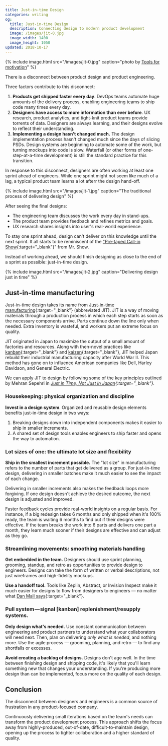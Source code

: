 ```yaml
---
title: Just-in-time Design
categories: writing
og:
  title: Just-in-time Design
  description: Connecting design to modern product development
  image: /images/jit-0.jpg
  image_width: 1400 
  image_height: 1050
updated: 2018-10-17
---
```


{% include image.html src="/images/jit-0.jpg" caption="photo by <a href='https://unsplash.com/photos/dcSLXvvaLXM?utm_source=unsplash&utm_medium=referral&utm_content=creditCopyText' target='_blank' rel='noopener'>Tools for motivation</a>" %}

There is a disconnect between product design and product engineering.

Three factors contribute to this disconnect:

1. **Products get shipped faster every day**. DevOps teams automate huge amounts of the delivery process, enabling engineering teams to ship code many times every day.
2. **Designers have access to more information than ever before**. UX research, product analytics, and tight-knit product teams provide torrents of data. Designers are always learning, and their designs evolve to reflect their understanding.
3. **Implementing a design hasn't changed much.** The design implementation process hasn't changed much since the days of slicing PSDs. Design systems are beginning to automate some of the work, but turning mockups into code is slow. Waterfall (or other forms of one-step-at-a-time development) is still the standard practice for this transition.

In response to this disconnect, designers are often working at least one sprint ahead of engineers. While one sprint might not seem like much of a lag, a typical product team learns a lot afterr the design hand-off.

{% include image.html src="/images/jit-1.jpg" caption="The traditional process of delivering design" %}

After seeing the final designs:

- The engineering team discusses the work every day in stand-ups.
- The product team provides feedback and refines metrics and goals.
- UX research shares insights into user's real-world experience.

To stay one sprint ahead, design can't deliver on this knowledge until the next sprint. It all starts to be reminiscent of the ["Pre-taped Call-in Show](https://www.youtube.com/watch?v=mhVbLJvYP8s){:target="_blank"}" from Mr. Show.

Instead of working ahead, we should finish designing as close to the end of a sprint as possible: just-in-time design.

{% include image.html src="/images/jit-2.jpg" caption="Delivering design just in time" %}

## Just-in-time manufacturing

Just-in-time design takes its name from [Just-in-time manufacturing](https://en.wikipedia.org/wiki/Just-in-time_manufacturing){:target="_blank"} (abbreviated JIT). JIT is a way of moving materials through a production process in which each step starts as soon as the necessary components arrive. Parts continue down the line only when needed. Extra inventory is wasteful, and workers put an extreme focus on quality.

JIT originated in Japan to maximize the output of a small amount of factories and resources. Along with then-novel practices like [kanban](https://en.wikipedia.org/wiki/Kanban){:target="_blank"} and [kaizen](https://en.wikipedia.org/wiki/Kaizen){:target="_blank"}, JIT helped Japan rebuild their industrial manufacturing capacity after World War II. This method has gone on to influence American companies like Dell, Harley Davidson, and General Electric.

We can apply JIT to design by following some of the key principles outlined by Mehran Sepehri in *[Just in Time, Not Just in Japan](https://www.amazon.com/Just-Time-Not-Japan-Implementation/dp/0935406786/ref=sr_1_2?s=books&ie=UTF8&qid=1542072278&sr=1-2&keywords=Just-in-time%2C+not+just+Japan){:target="_blank"}.*

### Housekeeping: physical organization and discipline

**Invest in a design system**. Organized and reusable design elements benefits just-in-time design in two ways:

1. Breaking designs down into independent components makes it easier to ship in smaller increments.
2. A shared set of design tools enables engineers to ship faster and opens the way to automation.

### Lot sizes of one: the ultimate lot size and flexibility

**Ship in the smallest increment possible.** The "lot size" in manufacturing refers to the number of parts that get delivered as a group. For just-in-time design, delivering in smaller batches make it much easier to see the impact of each change.

Delivering in smaller increments also makes the feedback loops more forgiving. If one design doesn't achieve the desired outcome, the next design is adjusted and improved.

Faster feedback cycles provide real-world insights on a regular basis. For instance, if a big redesign takes 6 months and only shipped when it's 100% ready, the team is waiting 6 months to find out if their designs were effective. If the team breaks the work into 6 parts and delivers one part a month, they learn much sooner if their designs are effective and can adjust as they go.

### Streamlining movements: smoothing materials handling

**Get embedded in the team.** Designers should use sprint planning, grooming, standup, and retro as opportunities to provide design to engineers. Designs can take the form of written or verbal descriptions, not just wireframes and high-fidelity mockups.

**Use a handoff tool.** Tools like Zeplin, Abstract, or Invision Inspect make it much easier for designs to flow from designers to engineers — no matter what [Dan Mall says](https://twitter.com/brad_frost/status/1049765406150483969){:target="_blank"}.

### Pull system — signal [kanban] replenishment/resupply systems.

**Only design what's needed.** Use constant communication between engineering and product partners to understand what your collaborators will need next. Then, plan on delivering *only what is needed*, and nothing more. Use the agile process — grooming, planning, and retro — to find any shortfalls or excesses.

**Avoid creating a backlog of designs.** Designs don't age well. In the time between finishing design and shipping code, it's likely that you'll learn something new that changes your understanding. If you're producing more design than can be implemented, focus more on the quality of each design.

## Conclusion

The disconnect between designers and engineers is a common source of frustration in any product-focused company.

Continuously delivering small iterations based on the team's needs can transform the product development process. This approach shifts the focus away from highly-produced, out-of-date, difficult-to-maintain design, opening up the process to tighter collaboration and a higher standard of quality.
